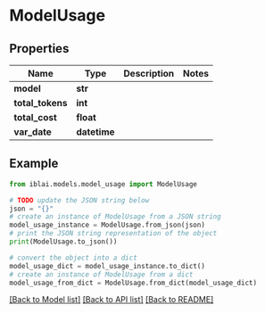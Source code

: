 # ModelUsage


## Properties

Name | Type | Description | Notes
------------ | ------------- | ------------- | -------------
**model** | **str** |  | 
**total_tokens** | **int** |  | 
**total_cost** | **float** |  | 
**var_date** | **datetime** |  | 

## Example

```python
from iblai.models.model_usage import ModelUsage

# TODO update the JSON string below
json = "{}"
# create an instance of ModelUsage from a JSON string
model_usage_instance = ModelUsage.from_json(json)
# print the JSON string representation of the object
print(ModelUsage.to_json())

# convert the object into a dict
model_usage_dict = model_usage_instance.to_dict()
# create an instance of ModelUsage from a dict
model_usage_from_dict = ModelUsage.from_dict(model_usage_dict)
```
[[Back to Model list]](../README.md#documentation-for-models) [[Back to API list]](../README.md#documentation-for-api-endpoints) [[Back to README]](../README.md)


